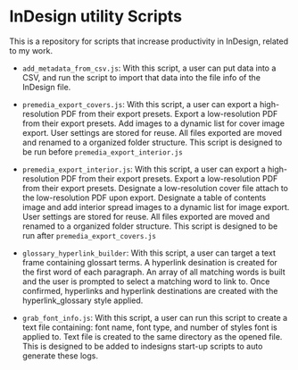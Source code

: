 # InDesign utility Scripts

This is a repository for scripts that increase productivity in InDesign, related to my work.

- `add_metadata_from_csv.js`: With this script, a user can put data into a CSV, and run the script to import that data into the file info of the InDesign file.

- `premedia_export_covers.js`: With this script, a user can export a high-resolution PDF from their export presets. Export a low-resolution PDF from their export presets. Add images to a dynamic list for cover image export. User settings are stored for reuse. All files exported are moved and renamed to a organized folder structure. This script is designed to be run before `premedia_export_interior.js`

- `premedia_export_interior.js`: With this script, a user can export a high-resolution PDF from their export presets. Export a low-resolution PDF from their export presets. Designate a low-resolution cover file attach to the low-resolution PDF upon export. Designate a table of contents image and add interior spread images to a dynamic list for image export. User settings are stored for reuse. All files exported are moved and renamed to a organized folder structure. This script is designed to be run after `premedia_export_covers.js`

- `glossary_hyperlink_builder`: With this script, a user can target a text frame containing glossart terms. A hyperlink desination is created for the first word of each paragraph. An array of all matching words is built and the user is prompted to select a matching word to link to. Once confirmed, hyperlinks and hyperlink destinations are created with the hyperlink_glossary style applied.

- `grab_font_info.js`: With this script, a user can run this script to create a text file containing: font name, font type, and number of styles font is applied to. Text file is created to the same directory as the opened file. This is designed to be added to indesigns start-up scripts to auto generate these logs.
